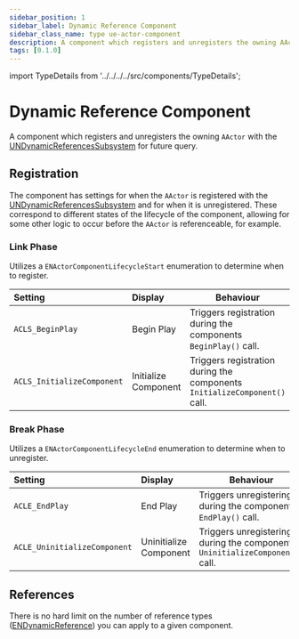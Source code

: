 ```yaml
---
sidebar_position: 1
sidebar_label: Dynamic Reference Component
sidebar_class_name: type ue-actor-component
description: A component which registers and unregisters the owning AActor with the UNDynamicReferencesSubsystem for future query.
tags: [0.1.0]
---
```


import TypeDetails from '../../../../src/components/TypeDetails';

# Dynamic Reference Component

<TypeDetails icon="/assets/svg/dynamic-references/dynamic-references-component.svg" iconType="img" base="UActorComponent" type="UNDynamicReferencesComponent" typeExtra="" headerFile="NexusDynamicReferences/Public/NDynamicReferencesComponent.h" />

A component which registers and unregisters the owning `AActor` with the [UNDynamicReferencesSubsystem](dynamic-reference-subsystem.md) for future query.

## Registration

The component has settings for when the `AActor` is registered with the [UNDynamicReferencesSubsystem](dynamic-reference-subsystem.md) and for when it is unregistered. These correspond to different states of the lifecycle of the component, allowing for some other logic to occur before the `AActor` is referenceable, for example. 

### Link Phase

Utilizes a `ENActorComponentLifecycleStart` enumeration to determine when to register.

| Setting  | Display | Behaviour |
| :-- | :-- | --- |
| `ACLS_BeginPlay` | Begin Play | Triggers registration during the components `BeginPlay()` call. |
| `ACLS_InitializeComponent` | Initialize Component | Triggers registration during the components `InitializeComponent()` call. |

### Break Phase

Utilizes a `ENActorComponentLifecycleEnd` enumeration to determine when to unregister.

| Setting  | Display | Behaviour |
| :-- | :-- | --- |
| `ACLE_EndPlay` | End Play | Triggers unregistering during the components `EndPlay()` call. |
| `ACLE_UninitializeComponent` | Uninitialize Component | Triggers unregistering during the components `UninitializeComponent()` call. |

## References

There is no hard limit on the number of reference types ([ENDynamicReference](dynamic-reference.md)) you can apply to a given component.
